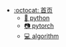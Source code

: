 - [:octocat: 首页](/)
  - [:memo: python](md/python/)
  - [:camera: pytorch](md/pytorch/)
  - [:computer: algorithm](md/algorithm/)
